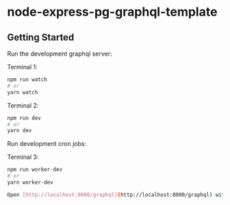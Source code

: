 # node-express-pg-graphql-template

## Getting Started

Run the development graphql server:

Terminal 1:

```bash
npm run watch
# or
yarn watch
```

Terminal 2:

```bash
npm run dev
# or
yarn dev
```

Run development cron jobs:

Terminal 3:

```bash
npm run worker-dev
# or
yarn worker-dev

Open [http://localhost:8000/graphql](http://localhost:8000/graphql) with your browser.
```
